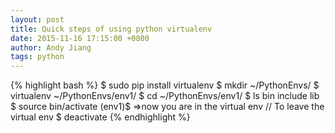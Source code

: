 ```yaml
---
layout: post
title: Quick steps of using python virtualenv
date: 2015-11-16 17:15:00 +0800
author: Andy Jiang
tags: python
---
```


{% highlight bash %}
$ sudo pip install virtualenv
$ mkdir ~/PythonEnvs/
$ virtualenv ~/PythonEnvs/env1/
$ cd ~/PythonEnvs/env1/
$ ls
  bin include lib
$ source bin/activate
(env1)$ =>now you are in the virtual env
// To leave the virtual env
$ deactivate
{% endhighlight %}
